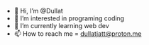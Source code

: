 - 👋 Hi, I’m @Dullat
- 👀 I’m interested in programing coding
- 🌱 I’m currently learning web dev
- 📫 How to reach me = dullatjatt@proton.me

<!---
Dullat/Dullat is a ✨ special ✨ repository because its `README.md` (this file) appears on your GitHub profile.
You can click the Preview link to take a look at your changes.
--->

